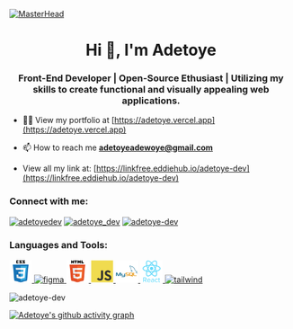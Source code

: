 [![MasterHead](https://github.com/adetoye-dev/adetoye-dev/blob/main/20220901_2148011.gif)](https://adetoye.vercel.app)

<h1 align="center">Hi 👋, I'm Adetoye</h1>
<h3 align="center">Front-End Developer | Open-Source Ethusiast | Utilizing my skills to create functional and visually appealing web applications. </h3>

- 👨‍💻 View my portfolio at [https://adetoye.vercel.app](https://adetoye.vercel.app)

- 📫 How to reach me **adetoyeadewoye@gmail.com**

- View all my link at: [https://linkfree.eddiehub.io/adetoye-dev](https://linkfree.eddiehub.io/adetoye-dev)

<h3 align="left">Connect with me:</h3>
<p align="left">
<a href="https://dev.to/adetoyedev" target="blank"><img align="center" src="https://raw.githubusercontent.com/rahuldkjain/github-profile-readme-generator/master/src/images/icons/Social/devto.svg" alt="adetoyedev" height="30" width="40" /></a>
<a href="https://twitter.com/adetoye_dev" target="blank"><img align="center" src="https://raw.githubusercontent.com/rahuldkjain/github-profile-readme-generator/master/src/images/icons/Social/twitter.svg" alt="adetoye_dev" height="30" width="40" /></a>
<a href="https://linkedin.com/in/adetoye-dev" target="blank"><img align="center" src="https://raw.githubusercontent.com/rahuldkjain/github-profile-readme-generator/master/src/images/icons/Social/linked-in-alt.svg" alt="adetoye-dev" height="30" width="40" /></a>
</p>

<h3 align="left">Languages and Tools:</h3>
<p align="left"> <a href="https://www.w3schools.com/css/" target="_blank" rel="noreferrer"> <img src="https://raw.githubusercontent.com/devicons/devicon/master/icons/css3/css3-original-wordmark.svg" alt="css3" width="40" height="40"/> </a> <a href="https://www.figma.com/" target="_blank" rel="noreferrer"> <img src="https://www.vectorlogo.zone/logos/figma/figma-icon.svg" alt="figma" width="40" height="40"/> </a> <a href="https://www.w3.org/html/" target="_blank" rel="noreferrer"> <img src="https://raw.githubusercontent.com/devicons/devicon/master/icons/html5/html5-original-wordmark.svg" alt="html5" width="40" height="40"/> </a> <a href="https://developer.mozilla.org/en-US/docs/Web/JavaScript" target="_blank" rel="noreferrer"> <img src="https://raw.githubusercontent.com/devicons/devicon/master/icons/javascript/javascript-original.svg" alt="javascript" width="40" height="40"/> </a> <a href="https://www.mysql.com/" target="_blank" rel="noreferrer"> <img src="https://raw.githubusercontent.com/devicons/devicon/master/icons/mysql/mysql-original-wordmark.svg" alt="mysql" width="40" height="40"/> </a> <a href="https://reactjs.org/" target="_blank" rel="noreferrer"> <img src="https://raw.githubusercontent.com/devicons/devicon/master/icons/react/react-original-wordmark.svg" alt="react" width="40" height="40"/> </a> <a href="https://tailwindcss.com/" target="_blank" rel="noreferrer"> <img src="https://www.vectorlogo.zone/logos/tailwindcss/tailwindcss-icon.svg" alt="tailwind" width="40" height="40"/> </a> </p>

<p><img align="center" src="https://github-readme-streak-stats.herokuapp.com/?user=adetoye-dev&theme=radical" alt="adetoye-dev" /></p>

[![Adetoye's github activity graph](https://github-readme-activity-graph.cyclic.app/graph?username=adetoye-dev&theme=github-compact)](https://github.com/ashutosh00710/github-readme-activity-graph)
